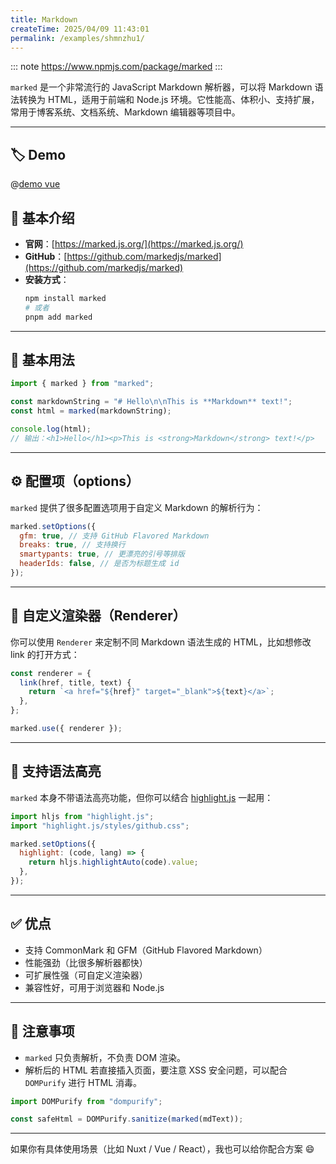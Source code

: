 ```yaml
---
title: Markdown
createTime: 2025/04/09 11:43:01
permalink: /examples/shmnzhu1/
---
```


::: note
<https://www.npmjs.com/package/marked>
:::

`marked` 是一个非常流行的 JavaScript Markdown 解析器，可以将 Markdown 语法转换为 HTML，适用于前端和 Node.js 环境。它性能高、体积小、支持扩展，常用于博客系统、文档系统、Markdown 编辑器等项目中。

---

## 🏷️ Demo
@[demo vue](./index.vue)

## 🌟 基本介绍

- **官网**：[https://marked.js.org/](https://marked.js.org/)
- **GitHub**：[https://github.com/markedjs/marked](https://github.com/markedjs/marked)
- **安装方式**：
  ```bash
  npm install marked
  # 或者
  pnpm add marked
  ```

---

## 📌 基本用法

```js
import { marked } from "marked";

const markdownString = "# Hello\n\nThis is **Markdown** text!";
const html = marked(markdownString);

console.log(html);
// 输出：<h1>Hello</h1><p>This is <strong>Markdown</strong> text!</p>
```

---

## ⚙️ 配置项（options）

`marked` 提供了很多配置选项用于自定义 Markdown 的解析行为：

```js
marked.setOptions({
  gfm: true, // 支持 GitHub Flavored Markdown
  breaks: true, // 支持换行
  smartypants: true, // 更漂亮的引号等排版
  headerIds: false, // 是否为标题生成 id
});
```

---

## 🧩 自定义渲染器（Renderer）

你可以使用 `Renderer` 来定制不同 Markdown 语法生成的 HTML，比如想修改 link 的打开方式：

```js
const renderer = {
  link(href, title, text) {
    return `<a href="${href}" target="_blank">${text}</a>`;
  },
};

marked.use({ renderer });
```

---

## 🧪 支持语法高亮

`marked` 本身不带语法高亮功能，但你可以结合 [highlight.js](https://highlightjs.org/) 一起用：

```js
import hljs from "highlight.js";
import "highlight.js/styles/github.css";

marked.setOptions({
  highlight: (code, lang) => {
    return hljs.highlightAuto(code).value;
  },
});
```

---

## ✅ 优点

- 支持 CommonMark 和 GFM（GitHub Flavored Markdown）
- 性能强劲（比很多解析器都快）
- 可扩展性强（可自定义渲染器）
- 兼容性好，可用于浏览器和 Node.js

---

## 🚫 注意事项

- `marked` 只负责解析，不负责 DOM 渲染。
- 解析后的 HTML 若直接插入页面，要注意 XSS 安全问题，可以配合 `DOMPurify` 进行 HTML 消毒。

```js
import DOMPurify from "dompurify";

const safeHtml = DOMPurify.sanitize(marked(mdText));
```

---

如果你有具体使用场景（比如 Nuxt / Vue / React），我也可以给你配合方案 😄
